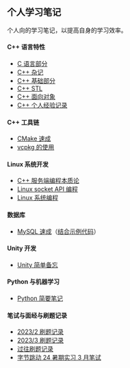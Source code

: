 ## 个人学习笔记

个人向的学习笔记，以提高自身的学习效率。

#### C++ 语言特性

- [C 语言部分](./cpp/c.md)
- [C++ 杂记](./cpp/cpp_p0_sth.md)
- [C++ 基础部分](./cpp/cpp_p1_basic.md)
- [C++ STL](./cpp/cpp_p2_stl.md)
- [C++ 面向对象](./cpp/cpp_p3_class.md)
- [C++ 个人经验记录](./cpp/cpp_pl_experience.md)

#### C++ 工具链

- [CMake 速成](./toolchains/cmake.md)
- [vcpkg 的使用](./toolchains/vcpkg.md)

#### Linux 系统开发

- [C++ 服务端编程本质论](./linux_develop/cpp_network_programing.md)
- [Linux socket API 编程](./linux_develop/socketAPI.md)
- [Linux 系统编程](./linux_develop/unix_programing.md)

#### 数据库

- [MySQL 速成](./database/mysql.md)（[结合示例代码](./database/chapter2.sql)）

#### Unity 开发

- [Unity 简单备忘](./unity/unity.md)

#### Python 与机器学习

- [Python 简要笔记](./python/python.md)

#### 笔试与面经与刷题记录

- [2023/2 刷题记录](./interview_and_record/feb.md)
- [2023/3 刷题记录](./interview_and_record/record.md)
- [过往刷题记录](./interview_and_record/record.md)
- [字节跳动 24 暑期实习 3 月笔试](./interview_and_record/24字节暑期实习3月笔试.md)



